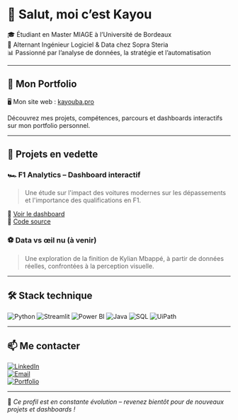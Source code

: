# 👋 Salut, moi c’est Kayou

🎓 Étudiant en Master MIAGE à l’Université de Bordeaux  
💼 Alternant Ingénieur Logiciel & Data chez Sopra Steria  
📊 Passionné par l’analyse de données, la stratégie et l’automatisation

---

## 🚀 Mon Portfolio

🖥️ Mon site web : [kayouba.pro](https://kayouba.pro)

Découvrez mes projets, compétences, parcours et dashboards interactifs sur mon portfolio personnel.

---

## 🌟 Projets en vedette

### 🏎️ F1 Analytics – Dashboard interactif
> Une étude sur l'impact des voitures modernes sur les dépassements et l'importance des qualifications en F1.

🔗 [Voir le dashboard](https://f1-analysis-kayouba.streamlit.app)  
📂 [Code source](https://github.com/kayouba/f1-analysis)

### ⚽ Data vs œil nu (à venir)
> Une exploration de la finition de Kylian Mbappé, à partir de données réelles, confrontées à la perception visuelle.

---

## 🛠️ Stack technique

![Python](https://img.shields.io/badge/Python-3670A0?style=for-the-badge&logo=python&logoColor=white)
![Streamlit](https://img.shields.io/badge/Streamlit-FF4B4B?style=for-the-badge&logo=streamlit&logoColor=white)
![Power BI](https://img.shields.io/badge/Power%20BI-F2C811?style=for-the-badge&logo=powerbi&logoColor=black)
![Java](https://img.shields.io/badge/Java-ED8B00?style=for-the-badge&logo=openjdk&logoColor=white)
![SQL](https://img.shields.io/badge/SQL-4479A1?style=for-the-badge&logo=postgresql&logoColor=white)
![UiPath](https://img.shields.io/badge/UiPath-FF6D00?style=for-the-badge&logo=uipath&logoColor=white)

---

## 📫 Me contacter

[![LinkedIn](https://img.shields.io/badge/-LinkedIn-0A66C2?style=for-the-badge&logo=linkedin&logoColor=white)](https://linkedin.com/in/kayouba)  
[![Email](https://img.shields.io/badge/-kayouba818@gmail.com-D14836?style=for-the-badge&logo=gmail&logoColor=white)](mailto:kayouba818@gmail.com)  
[![Portfolio](https://img.shields.io/badge/-kayouba.pro-black?style=for-the-badge&logo=google-chrome&logoColor=white)](https://kayouba.pro)

---

🎯 *Ce profil est en constante évolution – revenez bientôt pour de nouveaux projets et dashboards !*
